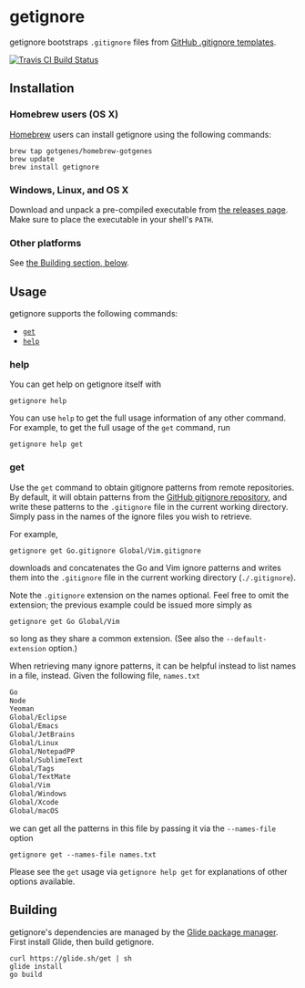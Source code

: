 # getignore

getignore bootstraps `.gitignore` files from [GitHub .gitignore templates](https://github.com/github/gitignore).

[![Travis CI Build Status](https://travis-ci.org/gotgenes/getignore.svg?branch=master)](https://travis-ci.org/gotgenes/getignore)


## Installation

### Homebrew users (OS X)

[Homebrew](http://brew.sh) users can install getignore using the following commands:

```shell
brew tap gotgenes/homebrew-gotgenes
brew update
brew install getignore
```

### Windows, Linux, and OS X

Download and unpack a pre-compiled executable from [the releases page](https://github.com/gotgenes/getignore/releases). Make sure to place the executable in your shell's `PATH`.


### Other platforms

See [the Building section, below](#building).


## Usage

getignore supports the following commands:

* [`get`](#get)
* [`help`](#help)


### help

You can get help on getignore itself with

```shell
getignore help
```

You can use `help` to get the full usage information of any other command. For example, to get the full usage of the `get` command, run

```shell
getignore help get
```

### get

Use the `get` command to obtain gitignore patterns from remote repositories. By default, it will obtain patterns from the [GitHub gitignore repository](https://github.com/github/gitignore), and write these patterns to the `.gitignore` file in the current working directory. Simply pass in the names of the ignore files you wish to retrieve.

For example,

```shell
getignore get Go.gitignore Global/Vim.gitignore
```

downloads and concatenates the Go and Vim ignore patterns and writes them into the `.gitignore` file in the current working directory (`./.gitignore`).

Note the `.gitignore` extension on the names optional. Feel free to omit the extension; the previous example could be issued more simply as

```shell
getignore get Go Global/Vim
```

so long as they share a common extension. (See also the `--default-extension` option.)


When retrieving many ignore patterns, it can be helpful instead to list names in a file, instead. Given the following file, `names.txt`

```txt
Go
Node
Yeoman
Global/Eclipse
Global/Emacs
Global/JetBrains
Global/Linux
Global/NotepadPP
Global/SublimeText
Global/Tags
Global/TextMate
Global/Vim
Global/Windows
Global/Xcode
Global/macOS
```

we can get all the patterns in this file by passing it via the `--names-file` option

``` shell
getignore get --names-file names.txt
```

Please see the `get` usage via `getignore help get` for explanations of other options available.


## Building

getignore's dependencies are managed by the [Glide package manager](https://glide.sh/). First install Glide, then build getignore.

``` shell
curl https://glide.sh/get | sh
glide install
go build
```
